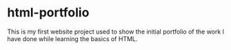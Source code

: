 # html-portfolio
This is my first website project used to show the initial portfolio of the work I have done while learning the basics of HTML.
